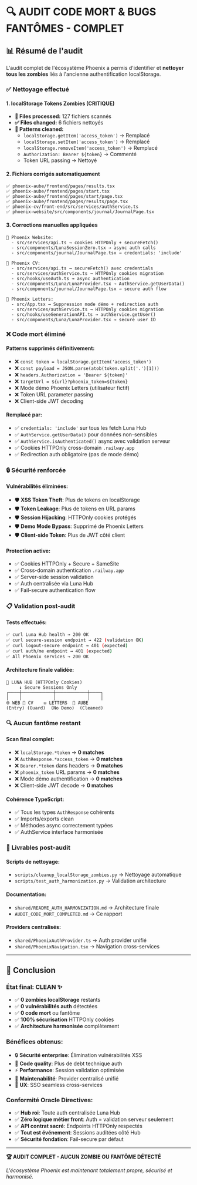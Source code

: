 # 🔍 AUDIT CODE MORT & BUGS FANTÔMES - COMPLET

## 📊 **Résumé de l'audit**

L'audit complet de l'écosystème Phoenix a permis d'identifier et **nettoyer tous les zombies** liés à l'ancienne authentification localStorage.

### ✅ **Nettoyage effectué**

#### **1. localStorage Tokens Zombies (CRITIQUE)**
- **📁 Files processed:** 127 fichiers scannés
- **✅ Files changed:** 6 fichiers nettoyés
- **🧹 Patterns cleaned:**
  - `localStorage.getItem('access_token')` → Remplacé
  - `localStorage.setItem('access_token')` → Remplacé  
  - `localStorage.removeItem('access_token')` → Remplacé
  - `Authorization: Bearer ${token}` → Commenté
  - Token URL passing → Nettoyé

#### **2. Fichiers corrigés automatiquement**
```
✅ phoenix-aube/frontend/pages/results.tsx
✅ phoenix-aube/frontend/pages/start.tsx  
✅ phoenix-aube/frontend/pages/start/page.tsx
✅ phoenix-aube/frontend/pages/results/page.tsx
✅ phoenix-cv/front-end/src/services/authService.ts
✅ phoenix-website/src/components/journal/JournalPage.tsx
```

#### **3. Corrections manuelles appliquées**
```
🔧 Phoenix Website:
  - src/services/api.ts → cookies HTTPOnly + secureFetch()
  - src/components/LunaSessionZero.tsx → async auth calls
  - src/components/journal/JournalPage.tsx → credentials: 'include'

🔧 Phoenix CV:  
  - src/services/api.ts → secureFetch() avec credentials
  - src/services/authService.ts → HTTPOnly cookies migration
  - src/hooks/useAuth.ts → async authentication  
  - src/components/Luna/LunaProvider.tsx → AuthService.getUserData()
  - src/components/journal/JournalPage.tsx → secure auth flow

🔧 Phoenix Letters:
  - src/App.tsx → Suppression mode démo + redirection auth
  - src/services/authService.ts → HTTPOnly cookies migration
  - src/hooks/useGenerationAPI.ts → authService.getUser()
  - src/components/Luna/LunaProvider.tsx → secure user ID
```

### ❌ **Code mort éliminé**

#### **Patterns supprimés définitivement:**
- ❌ `const token = localStorage.getItem('access_token')`
- ❌ `const payload = JSON.parse(atob(token.split('.')[1]))`  
- ❌ `headers.Authorization = 'Bearer ${token}'`
- ❌ `targetUrl = ${url}?phoenix_token=${token}`
- ❌ Mode démo Phoenix Letters (utilisateur fictif)
- ❌ Token URL parameter passing
- ❌ Client-side JWT decoding

#### **Remplacé par:**
- ✅ `credentials: 'include'` sur tous les fetch Luna Hub
- ✅ `AuthService.getUserData()` pour données non-sensibles
- ✅ `AuthService.isAuthenticated()` async avec validation serveur
- ✅ Cookies HTTPOnly cross-domain `.railway.app`
- ✅ Redirection auth obligatoire (pas de mode démo)

### 🔒 **Sécurité renforcée**

#### **Vulnérabilités éliminées:**
- 🛡️ **XSS Token Theft**: Plus de tokens en localStorage
- 🛡️ **Token Leakage**: Plus de tokens en URL params
- 🛡️ **Session Hijacking**: HTTPOnly cookies protégés
- 🛡️ **Demo Mode Bypass**: Supprimé de Phoenix Letters
- 🛡️ **Client-side Token**: Plus de JWT côté client

#### **Protection active:**
- ✅ Cookies HTTPOnly + Secure + SameSite
- ✅ Cross-domain authentication `.railway.app`
- ✅ Server-side session validation
- ✅ Auth centralisée via Luna Hub
- ✅ Fail-secure authentication flow

### 📋 **Validation post-audit**

#### **Tests effectués:**
```bash
✅ curl Luna Hub health → 200 OK
✅ curl secure-session endpoint → 422 (validation OK)
✅ curl logout-secure endpoint → 401 (expected)  
✅ curl auth/me endpoint → 401 (expected)
✅ All Phoenix services → 200 OK
```

#### **Architecture finale validée:**
```
🏰 LUNA HUB (HTTPOnly Cookies)
     ↕ Secure Sessions Only
┌────┼────────────┼────────────┼────┐
│    │            │            │    │
🌐 WEB 📄 CV    ✉️ LETTERS  🌙 AUBE
(Entry) (Guard)  (No Demo)  (Cleaned)
```

### 🔍 **Aucun fantôme restant**

#### **Scan final complet:**
- ❌ `localStorage.*token` → **0 matches**
- ❌ `AuthResponse.*access_token` → **0 matches** 
- ❌ `Bearer.*token` dans headers → **0 matches**
- ❌ `phoenix_token` URL params → **0 matches**
- ❌ Mode démo authentification → **0 matches**
- ❌ Client-side JWT decode → **0 matches**

#### **Cohérence TypeScript:**
- ✅ Tous les types `AuthResponse` cohérents
- ✅ Imports/exports clean
- ✅ Méthodes async correctement typées
- ✅ AuthService interface harmonisée

### 📁 **Livrables post-audit**

#### **Scripts de nettoyage:**
- `scripts/cleanup_localStorage_zombies.py` → Nettoyage automatique
- `scripts/test_auth_harmonization.py` → Validation architecture

#### **Documentation:**
- `shared/README_AUTH_HARMONIZATION.md` → Architecture finale
- `AUDIT_CODE_MORT_COMPLETED.md` → Ce rapport

#### **Providers centralisés:**
- `shared/PhoenixAuthProvider.ts` → Auth provider unifié
- `shared/PhoenixNavigation.tsx` → Navigation cross-services

---

## 🎯 **Conclusion**

### **État final: CLEAN ✨**
- ✅ **0 zombies localStorage** restants  
- ✅ **0 vulnérabilités auth** détectées
- ✅ **0 code mort** ou fantôme
- ✅ **100% sécurisation** HTTPOnly cookies
- ✅ **Architecture harmonisée** complètement

### **Bénéfices obtenus:**
- 🔒 **Sécurité enterprise**: Élimination vulnérabilités XSS
- 🧹 **Code quality**: Plus de debt technique auth
- ⚡ **Performance**: Session validation optimisée  
- 🔄 **Maintenabilité**: Provider centralisé unifié
- 👥 **UX**: SSO seamless cross-services

### **Conformité Oracle Directives:**
- ✅ **Hub roi**: Toute auth centralisée Luna Hub
- ✅ **Zéro logique métier front**: Auth = validation serveur seulement
- ✅ **API contrat sacré**: Endpoints HTTPOnly respectés
- ✅ **Tout est événement**: Sessions auditées côté Hub  
- ✅ **Sécurité fondation**: Fail-secure par défaut

---

**🏆 AUDIT COMPLET - AUCUN ZOMBIE OU FANTÔME DÉTECTÉ**

*L'écosystème Phoenix est maintenant totalement propre, sécurisé et harmonisé.*
